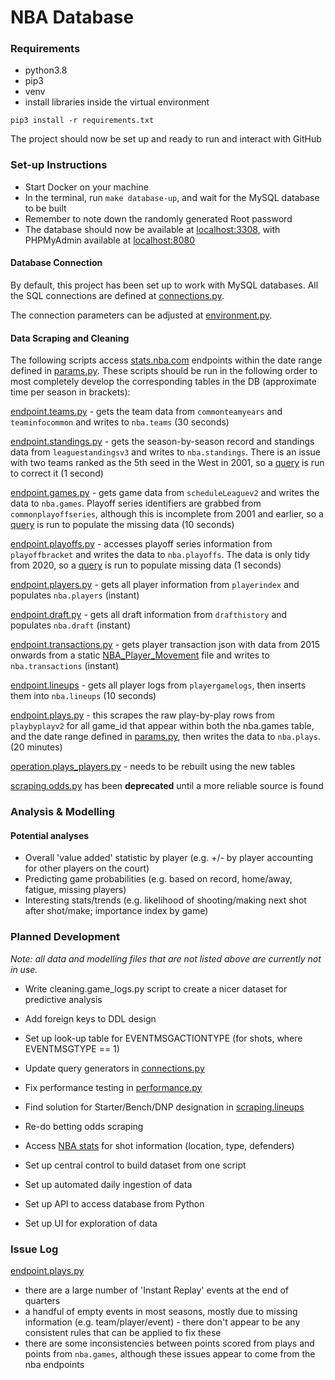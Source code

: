 # NBA Database
### Requirements
- python3.8
- pip3
- venv
- install libraries inside the virtual environment

`pip3 install -r requirements.txt`

The project should now be set up and ready to run and interact with GitHub

### Set-up Instructions
- Start Docker on your machine
- In the terminal, run `make database-up`, and wait for the MySQL database to be built
- Remember to note down the randomly generated Root password
- The database should now be available at [localhost:3308](http://localhost:3308), with PHPMyAdmin available at
[localhost:8080](http://localhost:8080)

#### Database Connection
By default, this project has been set up to work with MySQL databases.  All the SQL connections are defined at 
[connections.py](utils/connections.py).

The connection parameters can be adjusted at [environment.py](utils/environment.py).

#### Data Scraping and Cleaning
The following scripts access [stats.nba.com](stats.nba.com) endpoints within the date range defined in
[params.py](utils/params.py).  These scripts should be run in the following order to most completely develop the
corresponding tables in the DB (approximate time per season in brackets):

[endpoint.teams.py](data/endpoint/teams.py) - gets the team data from `commonteamyears` and `teaminfocommon` and writes
to `nba.teams` (30 seconds)

[endpoint.standings.py](data/endpoint/standings.py) - gets the season-by-season record and standings data from
`leaguestandingsv3` and writes to `nba.standings`.  There is an issue with two teams ranked as the 5th seed in the West
in 2001, so a [query](queries/data/standings/fix_seeds.sql) is run to correct it (1 second)

[endpoint.games.py](data/endpoint/games.py) - gets game data from `scheduleLeaguev2` and writes the data to
`nba.games`.  Playoff series identifiers are grabbed from `commonplayoffseries`, although this is incomplete from 2001
and earlier, so a [query](queries/data/games/add_series_info.sql) is run to populate the missing data (10 seconds)

[endpoint.playoffs.py](data/endpoint/playoffs.py) - accesses playoff series information from `playoffbracket` and
writes the data to `nba.playoffs`.  The data is only tidy from 2020, so a
[query](queries/data/playoffs/add_teams_info.sql) is run to populate missing data (1 seconds)

[endpoint.players.py](data/endpoint/players.py) - gets all player information from `playerindex` and populates
`nba.players` (instant)

[endpoint.draft.py](data/endpoint/draft.py) - gets all draft information from `drafthistory` and populates
`nba.draft` (instant)

[endpoint.transactions.py](data/endpoint/transactions.py) - gets player transaction json with data from 2015 onwards
from a static [NBA_Player_Movement](https://stats.nba.com/js/data/playermovement/NBA_Player_Movement.json) file and
writes to `nba.transactions` (instant)

[endpoint.lineups](data/endpoint/lineups.py) - gets all player logs from `playergamelogs`, then inserts them into
`nba.lineups` (10 seconds)

[endpoint.plays.py](data/endpoint/plays.py) - this scrapes the raw play-by-play rows from
`playbyplayv2` for all game_id that appear within both the nba.games table, and the date range defined in
[params.py](utils/params.py), then writes the data to `nba.plays`. (20 minutes)

[operation.plays_players.py](data/operation/plays_players.py) - needs to be rebuilt using the new tables

[scraping.odds.py]() has been **deprecated** until a more reliable source is found


### Analysis & Modelling
#### Potential analyses
* Overall 'value added' statistic by player (e.g. +/- by player accounting for other players on the court)
* Predicting game probabilities (e.g. based on record, home/away, fatigue, missing players)
* Interesting stats/trends (e.g. likelihood of shooting/making next shot after shot/make; importance index
  by game)

### Planned Development
*Note: all data and modelling files that are not listed above are currently not in use.*
* Write cleaning.game_logs.py script to create a nicer dataset for predictive
  analysis

* Add foreign keys to DDL design
  
* Set up look-up table for EVENTMSGACTIONTYPE (for shots, where EVENTMSGTYPE == 1)

* Update query generators in [connections.py](utils/connections.py)
  
* Fix performance testing in [performance.py](utils/performance.py)
  
* Find solution for Starter/Bench/DNP designation in [scraping.lineups](data/endpoint/lineups.py)

* Re-do betting odds scraping
  
* Access [NBA stats](http://stats.nba.com) for shot information (location, type, defenders)

* Set up central control to build dataset from one script
  
* Set up automated daily ingestion of data
  
* Set up API to access database from Python

* Set up UI for exploration of data

### Issue Log
[endpoint.plays.py](data/endpoint/plays.py)
* there are a large number of 'Instant Replay' events at the end of quarters
* a handful of empty events in most seasons, mostly due to missing information (e.g. team/player/event) - there don't
appear to be any consistent rules that can be applied to fix these
* there are some inconsistencies between points scored from plays and points from `nba.games`, although these issues
appear to come from the nba endpoints
